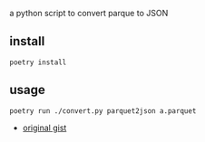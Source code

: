 a python script to convert parque to JSON


## install

`poetry install`


## usage


`poetry run ./convert.py parquet2json a.parquet`



- [original gist](https://gist.github.com/madjo/31eb4afcc30a32a2c162c49102b171ec)